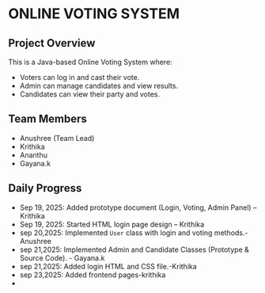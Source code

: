 # ONLINE VOTING SYSTEM 
## Project Overview
This is a Java-based Online Voting System where:
- Voters can log in and cast their vote.
- Admin can manage candidates and view results.
- Candidates can view their party and votes.

## Team Members
- Anushree (Team Lead)
- Krithika
- Ananthu
- Gayana.k

## Daily Progress
- Sep 19, 2025: Added prototype document (Login, Voting, Admin Panel) – Krithika
- Sep 19, 2025: Started HTML login page design – Krithika
- sep 20,2025: Implemented `User` class with login and voting methods.-Anushree
- sep 21,2025: Implemented Admin and Candidate Classes (Prototype & Source Code). - Gayana.k
- sep 21,2025: Added login HTML and CSS file.-Krithika
- sep 23,2025: Added frontend pages-krithika
- 
